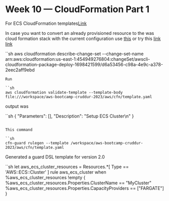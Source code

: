# Week 10 — CloudFormation Part 1

For ECS CloudFormation templates[Link](https://docs.aws.amazon.com/AWSCloudFormation/latest/UserGuide/quickref-ecs.html)

In case you want to convert an already provisioned resource to the was cloud formation stack with the current configuration use [this](https://former2.com/) or try this [link](https://github.com/sentialabs/cloudformer2) [link](https://docs.aws.amazon.com/cli/latest/reference/cloudformation/validate-template.html)

``sh
aws cloudformation describe-change-set --change-set-name arn:aws:cloudformation:us-east-1:454949276804:changeSet/awscli-cloudformation-package-deploy-1698421599/d6a53456-c98a-4e9c-a378-2eec2aff9ebd
```
Run

``sh
aws cloudformation validate-template --template-body file:///workspace/aws-bootcamp-cruddur-2023/aws/cfn/template.yaml
```
output was

``sh
{
    "Parameters": [],
    "Description": "Setup ECS Cluster\n"
}
```

This command

``sh
cfn-guard rulegen --template /workspace/aws-bootcamp-cruddur-2023/aws/cfn/template.yaml
```
Generated a guard DSL template for version 2.0

``sh
let aws_ecs_cluster_resources = Resources.*[ Type == 'AWS::ECS::Cluster' ]
rule aws_ecs_cluster when %aws_ecs_cluster_resources !empty {
  %aws_ecs_cluster_resources.Properties.ClusterName == "MyCluster"
  %aws_ecs_cluster_resources.Properties.CapacityProviders == ["FARGATE"]
}
```
